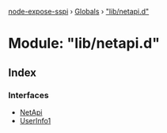 [node-expose-sspi](../README.md) › [Globals](../globals.md) › ["lib/netapi.d"](_lib_netapi_d_.md)

# Module: "lib/netapi.d"

## Index

### Interfaces

* [NetApi](../interfaces/_lib_netapi_d_.netapi.md)
* [UserInfo1](../interfaces/_lib_netapi_d_.userinfo1.md)
